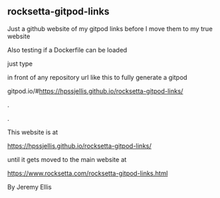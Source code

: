 ## rocksetta-gitpod-links
Just a github website of my gitpod links before I move them to my true website

Also testing if a Dockerfile can be loaded

just type 



in front of any repository url like this to fully generate a gitpod

gitpod.io/#https://hpssjellis.github.io/rocksetta-gitpod-links/



.


.



This website is at

https://hpssjellis.github.io/rocksetta-gitpod-links/



until it gets moved to the main website at

https://www.rocksetta.com/rocksetta-gitpod-links.html



By Jeremy Ellis
